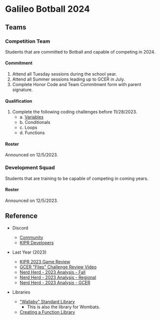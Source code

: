 # Galileo Botball 2024

## Teams

### Competition Team

Students that are committed to Botball and capable of competing in 2024.

#### Commitment

1. Attend all Tuesday sessions during the school year.
2. Attend all Summer sessions leading up to GCER in July.
3. Complete Honor Code and Team Commitment form with parent signature.

#### Qualification

1. Complete the following coding challenges before 11/28/2023.
   - a. [Variables](https://github.com/galileo-botball/botball-2024/blob/main/qualification-challenges/variables/challenge.md)
   - b. Conditionals
   - c. Loops
   - d. Functions

#### Roster

Announced on 12/5/2023.

### Development Squad

Students that are training to be capable of competing in coming years.

#### Roster

Announced on 12/5/2023.

## Reference

- Discord

  - [Community](https://discord.gg/TSSkKxR7Hd)
  - [KIPR Developers](https://discord.gg/xXamUtmU)

- Last Year (2023)

  - [KIPR 2023 Game Review](https://www.kipr.org/wp-content/uploads/2023%20Botball/2023%20Botball%20Game%20Review%20v1.2.pdf)
  - [GCER "Files" Challenge Review Video](https://github.com/galileo-botball/botball-2024/blob/main/gcer-files-challenge-smaller.mp4)
  - [Nerd Herd - 2023 Analysis - Fall](https://www.youtube.com/watch?v=BHABUw1UFl8)
  - [Nerd Herd - 2023 Analysis - Regional](https://www.youtube.com/watch?v=xgCPRXlJI1k)
  - [Nerd Herd - 2023 Analysis - GCER](https://www.youtube.com/watch?v=B6xfd2BPE-8)

- Libraries

  - ["Wallaby" Standard Library](https://files.kipr.org/wallaby/wallaby_doc/index.html)
    - This is also the library for Wombats.
  - [Creating a Function Library](https://www.youtube.com/watch?v=WXfreJXcWgY)
